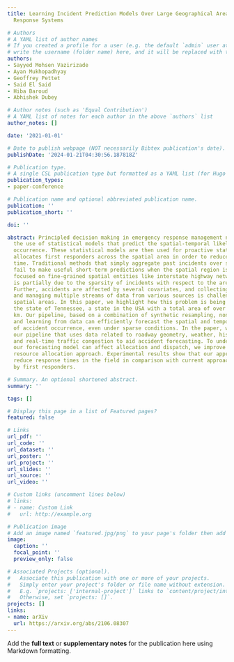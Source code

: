```yaml
---
title: Learning Incident Prediction Models Over Large Geographical Areas for Emergency
  Response Systems

# Authors
# A YAML list of author names
# If you created a profile for a user (e.g. the default `admin` user at `content/authors/admin/`), 
# write the username (folder name) here, and it will be replaced with their full name and linked to their profile.
authors:
- Sayyed Mohsen Vazirizade
- Ayan Mukhopadhyay
- Geoffrey Pettet
- Said El Said
- Hiba Baroud
- Abhishek Dubey

# Author notes (such as 'Equal Contribution')
# A YAML list of notes for each author in the above `authors` list
author_notes: []

date: '2021-01-01'

# Date to publish webpage (NOT necessarily Bibtex publication's date).
publishDate: '2024-01-21T04:30:56.187818Z'

# Publication type.
# A single CSL publication type but formatted as a YAML list (for Hugo requirements).
publication_types:
- paper-conference

# Publication name and optional abbreviated publication name.
publication: ''
publication_short: ''

doi: ''

abstract: Principled decision making in emergency response management necessitates
  the use of statistical models that predict the spatial-temporal likelihood of incident
  occurrence. These statistical models are then used for proactive stationing which
  allocates first responders across the spatial area in order to reduce overall response
  time. Traditional methods that simply aggregate past incidents over space and time
  fail to make useful short-term predictions when the spatial region is large and
  focused on fine-grained spatial entities like interstate highway networks. This
  is partially due to the sparsity of incidents with respect to the area in consideration.
  Further, accidents are affected by several covariates, and collecting, cleaning,
  and managing multiple streams of data from various sources is challenging for large
  spatial areas. In this paper, we highlight how this problem is being solved for
  the state of Tennessee, a state in the USA with a total area of over 100,000 sq.
  km. Our pipeline, based on a combination of synthetic resampling, non-spatial clustering,
  and learning from data can efficiently forecast the spatial and temporal dynamics
  of accident occurrence, even under sparse conditions. In the paper, we describe
  our pipeline that uses data related to roadway geometry, weather, historical accidents,
  and real-time traffic congestion to aid accident forecasting. To understand how
  our forecasting model can affect allocation and dispatch, we improve upon a classical
  resource allocation approach. Experimental results show that our approach can significantly
  reduce response times in the field in comparison with current approaches followed
  by first responders.

# Summary. An optional shortened abstract.
summary: ''

tags: []

# Display this page in a list of Featured pages?
featured: false

# Links
url_pdf: ''
url_code: ''
url_dataset: ''
url_poster: ''
url_project: ''
url_slides: ''
url_source: ''
url_video: ''

# Custom links (uncomment lines below)
# links:
# - name: Custom Link
#   url: http://example.org

# Publication image
# Add an image named `featured.jpg/png` to your page's folder then add a caption below.
image:
  caption: ''
  focal_point: ''
  preview_only: false

# Associated Projects (optional).
#   Associate this publication with one or more of your projects.
#   Simply enter your project's folder or file name without extension.
#   E.g. `projects: ['internal-project']` links to `content/project/internal-project/index.md`.
#   Otherwise, set `projects: []`.
projects: []
links:
- name: arXiv
  url: https://arxiv.org/abs/2106.08307
---
```


Add the **full text** or **supplementary notes** for the publication here using Markdown formatting.
